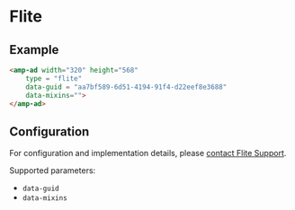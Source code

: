 <!---
Copyright 2016 The AMP HTML Authors. All Rights Reserved.

Licensed under the Apache License, Version 2.0 (the "License");
you may not use this file except in compliance with the License.
You may obtain a copy of the License at

      http://www.apache.org/licenses/LICENSE-2.0

Unless required by applicable law or agreed to in writing, software
distributed under the License is distributed on an "AS-IS" BASIS,
WITHOUT WARRANTIES OR CONDITIONS OF ANY KIND, either express or implied.
See the License for the specific language governing permissions and
limitations under the License.
-->

# Flite

## Example

```html
<amp-ad width="320" height="568"
    type = "flite"
    data-guid = "aa7bf589-6d51-4194-91f4-d22eef8e3688"
    data-mixins="">
</amp-ad>
```

## Configuration

For configuration and implementation details, please [contact Flite Support](http://www.flite.com/).

Supported parameters:

- `data-guid`
- `data-mixins`
